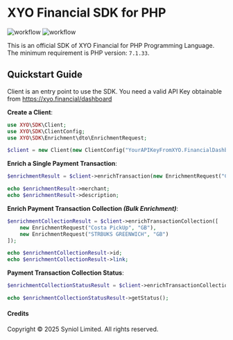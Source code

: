 # XYO Financial SDK for PHP
![workflow](https://github.com/syniol/xyo-sdk-php/actions/workflows/makefile.yml/badge.svg)    ![workflow](https://github.com/syniol/xyo-sdk-php/actions/workflows/packagist_publish.yml/badge.svg)

This is an official SDK of XYO Financial for PHP Programming Language. 
The minimum requirement is PHP version: `7.1.33`.


## Quickstart Guide
Client is an entry point to use the SDK. You need a valid API Key obtainable from https://xyo.financial/dashboard

__Create a Client__:
```php
use XYO\SDK\Client;
use XYO\SDK\ClientConfig;
use XYO\SDK\Enrichment\dto\EnrichmentRequest;

$client = new Client(new ClientConfig("YourAPIKeyFromXYO.FinancialDashboard"))
```

__Enrich a Single Payment Transaction__:
```php
$enrichmentResult = $client->enrichTransaction(new EnrichmentRequest("Costa PickUp", "GB"));

echo $enrichmentResult->merchant;
echo $enrichmentResult->description;
```

__Enrich Payment Transaction Collection _(Bulk Enrichment)___:
```php
$enrichmentCollectionResult = $client->enrichTransactionCollection([
    new EnrichmentRequest("Costa PickUp", "GB"),
    new EnrichmentRequest("STRBUKS GREENWICH", "GB")
]);

echo $enrichmentCollectionResult->id;
echo $enrichmentCollectionResult->link;
```

__Payment Transaction Collection Status__:
```php
$enrichmentCollectionStatusResult = $client->enrichTransactionCollectionStatus($enrichmentCollectionResult->id);

echo $enrichmentCollectionStatusResult->getStatus();
```


#### Credits
Copyright &copy; 2025 Syniol Limited. All rights reserved.
